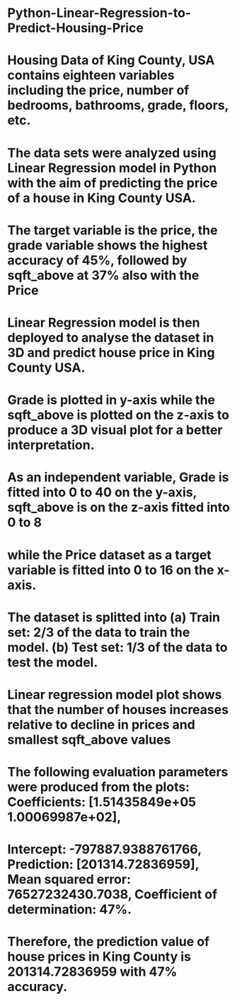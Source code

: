 # Python-Linear-Regression-to-Predict-Housing-Price
# Housing Data of King County, USA contains eighteen variables including the price, number of bedrooms, bathrooms, grade, floors, etc. 
# The data sets were analyzed using Linear Regression model in Python with the aim of predicting the price of a house in King County USA. 
# The target variable is the price, the grade variable shows the highest accuracy of 45%, followed by sqft_above at 37% also with the Price
# Linear Regression model is then deployed to analyse the dataset in 3D and predict house price in King County USA. 
# Grade is plotted in y-axis while the sqft_above is plotted on the z-axis to produce a 3D visual plot for a better interpretation.
# As an independent variable, Grade is fitted into 0 to 40 on the y-axis, sqft_above is on the z-axis fitted into 0 to 8
# while the Price dataset as a target variable is fitted into 0 to 16 on the x-axis. 
# The dataset is splitted into (a) Train set: 2/3 of the data to train the model. (b) Test set: 1/3 of the data to test the model.
# Linear regression model plot shows that the number of houses increases relative to decline in prices and smallest sqft_above values
# The following evaluation parameters were produced from the plots: Coefficients: [1.51435849e+05 1.00069987e+02], 
# Intercept: -797887.9388761766, Prediction: [201314.72836959], Mean squared error: 76527232430.7038, Coefficient of determination: 47%. 
# Therefore, the prediction value of house prices in King County is 201314.72836959 with 47% accuracy.
